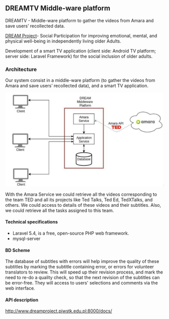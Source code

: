 ## DREAMTV Middle-ware platform
 
DREAMTV - Middle-ware platform to gather the videos from Amara and save users’ recollected data. 

[DREAM Project](https://sites.google.com/a/unitn.it/rise-dream/)- Social Participation for improving emotional, mental, and physical well-being in independently living older Adults.  

Development of a smart TV application (client side: Android TV platform; server side: Laravel Framework) for the social inclusion of older adults. 

### Architecture
Our system consist in a middle-ware platform (to gather the videos from Amara and save users’ recollected data), and a smart TV application.

![Pilot setting](img/middleware_architecture.jpg)

With the Amara Service we could retrieve all the videos corresponding to the team TED and all its projects like Ted Talks, Ted Ed, TedXTalks, and others. We could access to details of these videos and their subtitles. Also, we could retrieve all the tasks assigned to this team.

#### Technical specifications

* Laravel 5.4, is a free, open-source PHP web framework.
* mysql-server

#### BD Scheme

The database of subtitles with errors will help improve the quality of these subtitles by marking the subtitle containing error, or errors for volunteer translators to review. This will speed up their revision process, and mark the need to re-do a quality check, so that the next revision of the subtitles can be error-free. They will access to users' selections and comments via the web interface.

#### API description

http://www.dreamproject.pjwstk.edu.pl:8000/docs/
